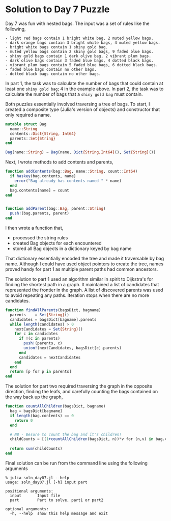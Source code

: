 # Solution to Day 7 Puzzle

Day 7 was fun with nested bags. The input was a set of rules
like the following,

```
- light red bags contain 1 bright white bag, 2 muted yellow bags.
- dark orange bags contain 3 bright white bags, 4 muted yellow bags.
- bright white bags contain 1 shiny gold bag.
- muted yellow bags contain 2 shiny gold bags, 9 faded blue bags.
- shiny gold bags contain 1 dark olive bag, 2 vibrant plum bags.
- dark olive bags contain 3 faded blue bags, 4 dotted black bags.
- vibrant plum bags contain 5 faded blue bags, 6 dotted black bags.
- faded blue bags contain no other bags.
- dotted black bags contain no other bags.
```

In part 1, the task was to calculate the number of bags that
could contain at least one `shiny gold bag`; 4 in the example
above. In part 2, the task was to calculate the number of bags
that a `shiny gold bag` must contain. 

Both puzzles essentially involved traversing a tree of bags. To start,
I created a composite type (Julia's version of objects) and constructor that
only required a name.

```julia
mutable struct Bag
  name::String
  contents::Dict{String, Int64}
  parents::Set{String}
end

Bag(name::String) = Bag(name, Dict{String,Int64}(), Set{String}())
```

Next, I wrote methods to add contents and parents,

```julia
function addContents(bag::Bag, name::String, count::Int64)
  if haskey(bag.contents, name)
    error("Bag already has contents named " * name)
  end
  bag.contents[name] = count
end


function addParent(bag::Bag, parent::String)
  push!(bag.parents, parent)
end
```

I then wrote a function that,

- processed the string rules
- created Bag objects for each encountered
- stored all Bag objects in a dictionary keyed by bag name

That dictionary essentially encoded the tree and made it traversable by 
bag name. Although I could have used object pointers to create the
tree, names proved handy for part 1 as multiple parent paths had
common ancestors.

The solution to part 1 used an algorithm similar in spirit to 
Dijkstra's for finding the shortest path in a graph. It maintained
a list of candidates that represented the frontier in the graph.
A list of discovered parents was used to avoid repeating any paths.
Iteration stops when there are no more candidates.

```julia
function findAllParents(bagsDict, bagname)
  parents    = Set{String}()
  candidates = bagsDict[bagname].parents
  while length(candidates) > 0
    nextCandidates = Set{String}()
    for c in candidates
      if !(c in parents)
        push!(parents, c)
        union!(nextCandidates, bagsDict[c].parents)
      end
      candidates = nextCandidates
    end
  end    
  return [p for p in parents]
end
```

The solution for part two required traversing the graph in the opposite
direction, finding the leafs, and carefully counting the bags contained
on the way back up the graph,

```julia
function countAllChildren(bagsDict, bagname)
  bag = bagsDict[bagname]
  if length(bag.contents) == 0
    return 0
  end

  # NB - Besure to count the bag and it's children!
  childCounts = [(1+countAllChildren(bagsDict, n))*v for (n,v) in bag.contents]
  
  return sum(childCounts)
end
```

Final solution can be run from the command line using the following arguments

```
% julia soln_day07.jl --help
usage: soln_day07.jl [-h] input part

positional arguments:
  input       Input file
  part        Part to solve, part1 or part2

optional arguments:
  -h, --help  show this help message and exit
```
